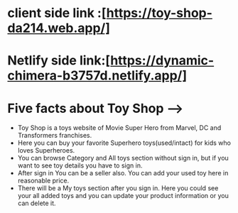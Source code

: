 # client side link :[https://toy-shop-da214.web.app/]
# Netlify side link:[https://dynamic-chimera-b3757d.netlify.app/]
# Five facts about Toy Shop -->
- Toy Shop is a toys website of Movie Super Hero from Marvel, DC and Transformers franchises.
- Here you can buy your favorite Superhero toys(used/intact) for kids who loves Superheroes.
- You can browse Category and All toys section without sign in, but if you want to see toy details you have to sign in.
- After sign in You can be a seller also. You can add your used toy here in reasonable price.
- There will be a My toys section after you sign in. Here you could see your all added toys and you can update your product information or you can delete it.
